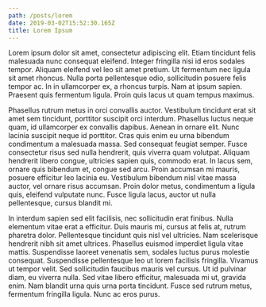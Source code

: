 ```yaml
---
path: /posts/lorem
date: 2019-03-02T15:52:30.165Z
title: Lorem Ipsum
---
```


Lorem ipsum dolor sit amet, consectetur adipiscing elit. Etiam tincidunt felis malesuada nunc consequat eleifend. Integer fringilla nisi id eros sodales tempor. Aliquam eleifend vel leo sit amet pretium. Ut fermentum nec ligula sit amet rhoncus. Nulla porta pellentesque odio, sollicitudin posuere felis tempor ac. In in ullamcorper ex, a rhoncus turpis. Nam at ipsum sapien. Praesent quis fermentum ligula. Proin quis lacus ut quam tempus maximus.

Phasellus rutrum metus in orci convallis auctor. Vestibulum tincidunt erat sit amet sem tincidunt, porttitor suscipit orci interdum. Phasellus luctus neque quam, id ullamcorper ex convallis dapibus. Aenean in ornare elit. Nunc lacinia suscipit neque id porttitor. Cras quis enim eu urna bibendum condimentum a malesuada massa. Sed consequat feugiat semper. Fusce consectetur risus sed nulla hendrerit, quis viverra quam volutpat. Aliquam hendrerit libero congue, ultricies sapien quis, commodo erat. In lacus sem, ornare quis bibendum et, congue sed arcu. Proin accumsan mi mauris, posuere efficitur leo lacinia eu. Vestibulum bibendum nisl vitae massa auctor, vel ornare risus accumsan. Proin dolor metus, condimentum a ligula quis, eleifend vulputate nunc. Fusce ligula lacus, auctor ut nulla pellentesque, cursus blandit mi.

In interdum sapien sed elit facilisis, nec sollicitudin erat finibus. Nulla elementum vitae erat a efficitur. Duis mauris mi, cursus at felis at, rutrum pharetra dolor. Pellentesque tincidunt quis nisl vel ultricies. Nam scelerisque hendrerit nibh sit amet ultrices. Phasellus euismod imperdiet ligula vitae mattis. Suspendisse laoreet venenatis sem, sodales luctus purus molestie consequat. Suspendisse pellentesque leo ut lorem facilisis fringilla. Vivamus ut tempor velit. Sed sollicitudin faucibus mauris vel cursus. Ut id pulvinar diam, eu viverra nulla. Sed vitae libero efficitur, malesuada mi ut, gravida enim. Nam blandit urna quis urna porta tincidunt. Fusce sed rutrum metus, fermentum fringilla ligula. Nunc ac eros purus.
